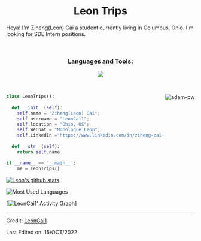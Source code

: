 <h1 align="center">
  <b>Leon Trips</b>
</h1>

Heya! I'm Ziheng(Leon) Cai a student currently living in Columbus, Ohio. I'm looking for 
 SDE Intern positions.</a>


<br>
<h3 align="center">Languages and Tools:</h3>
<p align="center">
  <a href="https://skillicons.dev">
    <img src="https://skillicons.dev/icons?i=kotlin,java,python,cpp,js,go,docker,postgres,sqlite,gradle,django,react,aws,gcp,pytorch,postman" />
  </a>
</p>
<br>

<p><img align="right" src="https://github.com/Adam-pw/Adam-pw/blob/main/animation_500_kxa883sd.gif" alt="adam-pw" /></p>

```python
class LeonTrips():
    
  def __init__(self):
    self.name = "Ziheng(Leon) Cai";
    self.username = "LeonCai1";
    self.location = "Ohio, US";
    self.WeChat = "Monologue_Leon";
    self.LinkedIn ="https://www.linkedin.com/in/ziheng-cai-91b05022b/";
  
  def __str__(self):
    return self.name

if __name__ == '__main__':
    me = LeonTrips()
```
[![Leon's github stats](https://github-readme-stats-peach-chi.vercel.app/api?username=LeonCai1&hide=stars,contribs&theme=merko&show_icons=true)](https://github.com/anuraghazra/github-readme-stats)

![Most Used Languages](https://github-readme-stats-peach-chi.vercel.app/api/top-langs/?username=LeonCai1&theme=dark&layout=compact)

[![LeonCai1' Activity Graph](https://github-readme-activity-graph.vercel.app/graph?username=LeonCai1&custom_title=Leon%20Trips's%20Contribution%20Graph&theme=gruvbox&bg_color=282828&hide_border=true&line=d1a01f&point=c58545)]

------

Credit: [LeonCai1](https://github.com/LeonCai1)

Last Edited on: 15/OCT/2022
